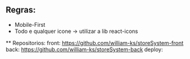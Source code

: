 
## Regras:
* Mobile-First
* Todo e qualquer icone -> utilizar a lib react-icons

** Repositorios:
front: https://github.com/william-ks/storeSystem-front
back: https://github.com/william-ks/storeSystem-back
deploy: 